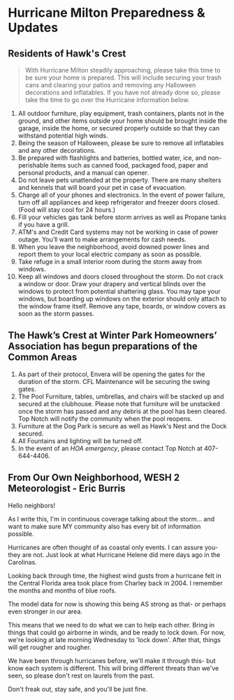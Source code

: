 # Hurricane Milton Preparedness & Updates

## Residents of Hawk's Crest

> With Hurricane Milton steadily approaching, please take this time to be sure your home is prepared. This will include securing your trash cans and clearing your patios and removing any Halloween decorations and inflatables.  If you have not already done so, please take the time to go over the Hurricane information below.

1. All outdoor furniture, play equipment, trash containers, plants not in the ground, and other items outside your home should be brought inside the garage, inside the home, or secured properly outside so that they can withstand potential high winds.
2. Being the season of Halloween, please be sure to remove all inflatables and any other decorations.
3. Be prepared with flashlights and batteries, bottled water, ice, and non-perishable items such as canned food, packaged food, paper and personal products, and a manual can opener.
4. Do not leave pets unattended at the property. There are many shelters and kennels that will board your pet in case of evacuation.
5. Charge all of your phones and electronics. In the event of power failure, turn off all appliances and keep refrigerator and freezer doors closed. (Food will stay cool for 24 hours.)
6. Fill your vehicles gas tank before storm arrives as well as Propane tanks if you have a grill.
7. ATM's and Credit Card systems may not be working in case of power outage. You’ll want to make arrangements for cash needs.
8. When you leave the neighborhood, avoid downed power lines and report them to your local electric company as soon as possible.
9. Take refuge in a small interior room during the storm away from windows.
10. Keep all windows and doors closed throughout the storm. Do not crack a window or door. Draw your drapery and vertical blinds over the windows to protect from potential shattering glass. You may tape your windows, but boarding up windows on the exterior should only attach to the window frame itself. Remove any tape, boards, or window covers as soon as the storm passes.

## The Hawk’s Crest at Winter Park Homeowners’ Association has begun preparations of the Common Areas

1. As part of their protocol, Envera will be opening the gates for the duration of the storm. CFL Maintenance will be securing the swing gates.
2. The Pool Furniture, tables, umbrellas, and chairs will be stacked up and secured at the clubhouse. Please note that furniture will be unstacked once the storm has passed and any debris at the pool has been cleared. Top Notch will notify the community when the pool reopens.
3. Furniture at the Dog Park is secure as well as Hawk's Nest and the Dock secured.
4. All Fountains and lighting will be turned off.
5. In the event of an *HOA emergency*, please contact Top Notch at 407-644-4406.

## From Our Own Neighborhood, WESH 2 Meteorologist - Eric Burris

Hello neighbors!

As I write this, I'm in continuous coverage talking about the storm... and want to make sure MY community also has every bit of information possible.

Hurricanes are often thought of as coastal only events. I can assure you- they are not. Just look at what Hurricane Helene did mere days ago in the Carolinas.

Looking back through time, the highest wind gusts from a hurricane felt in the Central Florida area took place from Charley back in 2004. I remember the months and months of blue roofs.

The model data for now is showing this being AS strong as that- or perhaps even stronger in our area.

This means that we need to do what we can to help each other. Bring in things that could go airborne in winds, and be ready to lock down. For now, we're looking at late morning Wednesday to 'lock down'. After that, things will get rougher and rougher.

We have been through hurricanes before, we'll make it through this- but know each system is different. This will bring different threats than we've seen, so please don't rest on laurels from the past.

Don't freak out, stay safe, and you'll be just fine.
